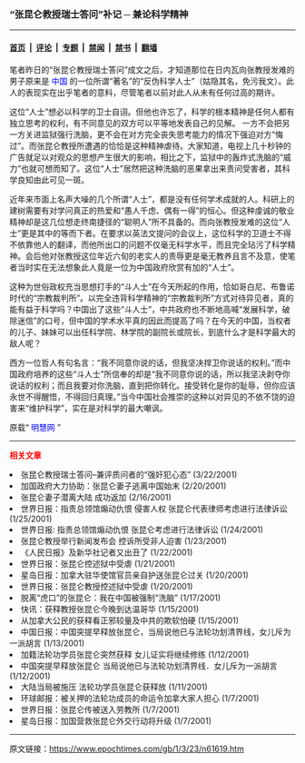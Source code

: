 ### “张昆仑教授瑞士答问”补记 ─ 兼论科学精神

---

#### [首页](../../../..?n61619) &nbsp;|&nbsp; [评论](../../../../../epoch-comment?n61619) &nbsp;|&nbsp; [专题](../../../../../epoch-special?n61619) &nbsp;|&nbsp; [禁闻](../../../../../epoch-news?n61619) &nbsp;|&nbsp; [禁书](../../../../../books?n61619) &nbsp;|&nbsp; [翻墙](https://github.com/gfw-breaker/nogfw/blob/master/README.md?n61619)


<div class="post_content" id="artbody" itemprop="articleBody">
 <!-- article content begin -->
 <p>
  笔者昨日的“张昆仑教授瑞士答问”成文之后，才知道那位在日内瓦向张教授发难的男子原来是
  <ok href="https://www.epochtimes.com/news/epochnews/main/2.html">
   <font color="blue">
    中国
   </font>
  </ok>
  的一位所谓“著名”的“反伪科学人士”（姑隐其名，免污我文）。此人的表现实在出乎笔者的意料，尽管笔者以前对此人从未有任何过高的期许。
 </p>
 <p>
  这位“人士”想必以科学的卫士自诩。但他也许忘了，科学的根本精神是任何人都有独立思考的权利，有不同意见的双方可以平等地发表自己的见解。 一方不会把另一方关进监狱强行洗脑，更不会在对方完全丧失思考能力的情况下强迫对方“悔过”。而张昆仑教授所遭遇的恰恰是这种精神虐待。大家知道，电视上几十秒钟的广告就足以对观众的思想产生很大的影响，相比之下，监狱中的轰炸式洗脑的“威力”也就可想而知了。这位“人士”居然把这种洗脑的恶果拿出来责问受害者，其科学良知由此可见一斑。
 </p>
 <p>
  近年来市面上名声大噪的几个所谓“人士”，都是没有任何学术成就的人。科研上的建树需要有对学问真正的热爱和“愚人千虑、偶有一得”的恒心。但这种虔诚的敬业精神却是这几位想走终南捷径的“聪明人”所不具备的。而向张教授发难的这位“人士”更是其中的等而下者。在要求以英法文提问的会议上，这位科学的卫道士不得不依靠他人的翻译，而他所出口的问题不仅毫无科学水平，而且完全玷污了科学精神。会后他对张教授这位年近六旬的老实人的责辱更是毫无教养且言不及意，使笔者当时实在无法想象此人竟是一位为中国政府欣赏有加的“人士”。
 </p>
 <p>
  这种为世俗政权充当思想打手的“斗人士”在今天所起的作用，恰如哥白尼、布鲁诺时代的“宗教裁判所”。以完全违背科学精神的“宗教裁判所”方式对待异见者，真的能有益于科学吗？中国出了这些“斗人士”，中共政府也不断地高喊“发展科学，破除迷信”的口号，但中国的学术水平真的因此而提高了吗？在今天的中国，当权者的儿子、妹妹可以出任科学院、林学院的副院长或院长，到底什么才是科学最大的敌人呢？
 </p>
 <p>
  西方一位哲人有句名言：“我不同意你说的话，但我坚决捍卫你说话的权利。”而中国政府培养的这些“斗人士”所信奉的却是“我不同意你说的话，所以我坚决剥夺你说话的权利；而且我要对你洗脑，直到把你转化。接受转化是你的耻辱，但你应该永世不得醒悟，不得回归真理。”当今中国社会推崇的这种以对异见的不依不饶的迫害来“维护科学”，实在是对科学的最大嘲讽。
 </p>
 <p>
  原载“
  <ok href="http://minghui.ca">
   <font color="blue">
    明慧网
   </font>
  </ok>
  ”
 </p>
 <hr/>
 <p>
  <b>
   <font color="red">
    相关文章
   </font>
  </b>
  <br/>
 </p>
 <li>
  <ok href="http://epochtimes.com/news/epochnews/newscontent.asp?ID=61076" target="_blank">
   张昆仑教授瑞士答问–兼评质问者的“强奸犯心态”
  </ok>
  (3/22/2001)
  <li>
   <ok href="http://epochtimes.com/news/epochnews/newscontent.asp?ID=49259" target="_blank">
    加国政府大力协助：张昆仑妻子逃离中国始末
   </ok>
   (2/20/2001)
   <li>
    <ok href="http://epochtimes.com/news/epochnews/newscontent.asp?ID=48264" target="_blank">
     张昆仑妻子潜离大陆 成功返加
    </ok>
    (2/16/2001)
    <li>
     <ok href="http://epochtimes.com/news/epochnews/newscontent.asp?ID=39062" target="_blank">
      世界日报：指责总领馆煽动仇恨 侵害人权 张昆仑代表律师考虑进行法律诉讼
     </ok>
     (1/25/2001)
     <li>
      <ok href="http://epochtimes.com/news/epochnews/newscontent.asp?ID=38832" target="_blank">
       世界日报: 指责总领馆煽动仇恨 张昆仑考虑进行法律诉讼
      </ok>
      (1/24/2001)
      <li>
       <ok href="http://epochtimes.com/news/epochnews/newscontent.asp?ID=38614" target="_blank">
        张昆仑教授举行新闻发布会 控诉所受非人迫害
       </ok>
       (1/23/2001)
       <li>
        <ok href="http://epochtimes.com/news/epochnews/newscontent.asp?ID=37957" target="_blank">
         《人民日报》及新华社记者又出丑了
        </ok>
        (1/22/2001)
        <li>
         <ok href="http://epochtimes.com/news/epochnews/newscontent.asp?ID=37851" target="_blank">
          世界日报：张昆仑控述狱中受虐
         </ok>
         (1/21/2001)
         <li>
          <ok href="http://epochtimes.com/news/epochnews/newscontent.asp?ID=37331" target="_blank">
           星岛日报：加拿大驻华使馆官员亲自护送张昆仑过关
          </ok>
          (1/20/2001)
          <li>
           <ok href="http://epochtimes.com/news/epochnews/newscontent.asp?ID=37310" target="_blank">
            世界日报：张昆仑教授控述狱中受虐
           </ok>
           (1/20/2001)
           <li>
            <ok href="http://epochtimes.com/news/epochnews/newscontent.asp?ID=35847" target="_blank">
             脱离“虎口”的张昆仑：我在中国被强制“洗脑”
            </ok>
            (1/17/2001)
            <li>
             <ok href="http://epochtimes.com/news/epochnews/newscontent.asp?ID=34909" target="_blank">
              快讯：获释教授张昆仑今晚到达温哥华
             </ok>
             (1/15/2001)
             <li>
              <ok href="http://epochtimes.com/news/epochnews/newscontent.asp?ID=34548" target="_blank">
               从加拿大公民的获释看正邪较量及中共的欺软怕硬
              </ok>
              (1/15/2001)
              <li>
               <ok href="http://epochtimes.com/news/epochnews/newscontent.asp?ID=33706" target="_blank">
                中国日报：中国突提早释放张昆仑，当局说他已与法轮功划清界线，女儿斥为一派胡言
               </ok>
               (1/13/2001)
               <li>
                <ok href="http://epochtimes.com/news/epochnews/newscontent.asp?ID=33250" target="_blank">
                 加籍法轮功学员张昆仑突然获释  女儿证实将继续修练
                </ok>
                (1/12/2001)
                <li>
                 <ok href="http://epochtimes.com/news/epochnews/newscontent.asp?ID=33242" target="_blank">
                  中国突提早释放张昆仑 当局说他已与法轮功划清界线．女儿斥为一派胡言
                 </ok>
                 (1/12/2001)
                 <li>
                  <ok href="http://epochtimes.com/news/epochnews/newscontent.asp?ID=32872" target="_blank">
                   大陆当局被施压 法轮功学员张昆仑获释放
                  </ok>
                  (1/11/2001)
                  <li>
                   <ok href="http://epochtimes.com/news/epochnews/newscontent.asp?ID=30635" target="_blank">
                    环球邮报：被关押的法轮功成员的命运令加拿大家人担心
                   </ok>
                   (1/7/2001)
                   <li>
                    <ok href="http://epochtimes.com/news/epochnews/newscontent.asp?ID=30622" target="_blank">
                     世界日报：张昆仑传被送入劳教所
                    </ok>
                    (1/7/2001)
                    <li>
                     <ok href="http://epochtimes.com/news/epochnews/newscontent.asp?ID=30631" target="_blank">
                      星岛日报：加国营救张昆仑外交行动将升级
                     </ok>
                     (1/7/2001)
                     <br/>
                     <!-- article content end -->
                     <div id="below_article_ad">
                     </div>
                    </li>
                   </li>
                  </li>
                 </li>
                </li>
               </li>
              </li>
             </li>
            </li>
           </li>
          </li>
         </li>
        </li>
       </li>
      </li>
     </li>
    </li>
   </li>
  </li>
 </li>
</div>


---

原文链接：https://www.epochtimes.com/gb/1/3/23/n61619.htm